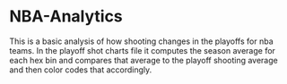 # NBA-Analytics
This is a basic analysis of how shooting changes in the playoffs for nba teams. In the playoff shot charts file it computes the season
average for each hex bin and compares that average to the playoff shooting average and then color codes that accordingly.
